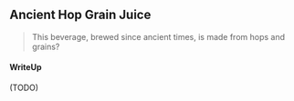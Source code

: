 ## Ancient Hop Grain Juice

> This beverage, brewed since ancient times, is made from hops and grains?

#### WriteUp

(TODO)